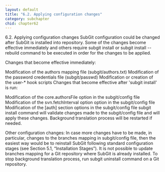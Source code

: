 ```yaml
---
layout: default
title: "6.2. Applying configuration changes"
category: subchapter
chid: chapter62
---
```

6.2. Applying configuration changes
SubGit configuration could be changed after SubGit is installed into repository. Some of the changes become effective immediately and others require subgit install or subgit install --rebuild command to be executed in order for the changes to be applied.

Changes that become effective immediately:

Modification of the authors mapping file (subgit/authors.txt)
Modification of the password credentials file (subgit/passwd)
Modification or creation of the user-* hook scripts
Changes that become effective after 'subgit install' is run:

Modification of the core.authorsFile option in the subgit/config file
Modification of the svn.fetchInterval option option in the subgit/config file
Modification of the [auth] section options in the subgit/config file
subgit install command will validate changes made to the subgit/config file and will apply these changes. Background translation process will be restarted if needed.

Other configuration changes:  In case more changes have to be made, in particular, changes to the branches mapping in subgit/config file, then the easiest way would be to reinstall SubGit following standard configuration stages (see Section 5.1, “Installation Stages”). It is not possible to update branches mapping for a Git repository where SubGit is already installed. To stop background translation process, run subgit uninstall command on a Git repository.